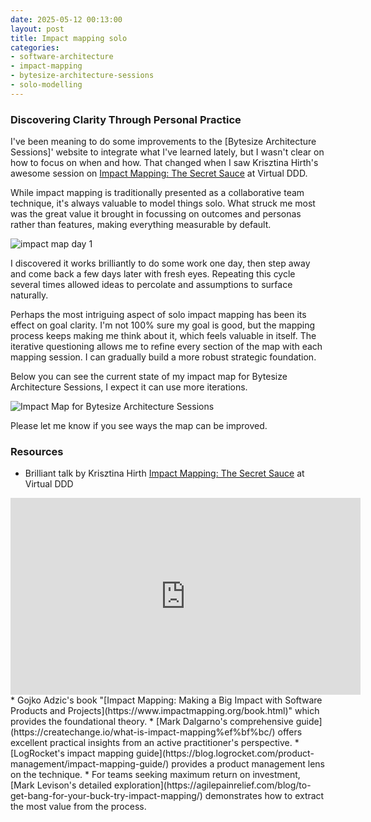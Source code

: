 ```yaml
---
date: 2025-05-12 00:13:00
layout: post
title: Impact mapping solo 
categories:
- software-architecture
- impact-mapping
- bytesize-architecture-sessions
- solo-modelling
---
```



### Discovering Clarity Through Personal Practice


I've been meaning to do some improvements to the [Bytesize Architecture Sessions]' website to integrate what I've learned lately, but I wasn't clear on how to focus on when and how. That changed when I saw Krisztina Hirth's awesome session on [Impact Mapping: The Secret Sauce](https://virtualddd.com/sessions/impact-mapping-the-secret-sauce/) at Virtual DDD. 


While impact mapping is traditionally presented as a collaborative team technique, it's always valuable to model things solo. What struck me most was the great value it brought in focussing on outcomes and personas rather than features, making everything measurable by default. 

![impact map day 1]({{site.images}}/2025/impact-map-bas-0.png)

I discovered it works brilliantly to do some work one day, then step away and come back a few days later with fresh eyes. Repeating this cycle several times allowed ideas to percolate and assumptions to surface naturally.

Perhaps the most intriguing aspect of solo impact mapping has been its effect on goal clarity. I'm not 100% sure my goal is good, but the mapping process keeps making me think about it, which feels valuable in itself. The iterative questioning allows me to refine every section of the map with each mapping session. I can gradually build a more robust strategic foundation.

Below you can see the current state of my impact map for Bytesize Architecture Sessions, I expect it can use more iterations. 

![Impact Map for Bytesize Architecture Sessions]({{site.images}}/2025/impact-map-bas.png)


Please let me know if you see ways the map can be improved.

### Resources

* Brilliant talk by Krisztina Hirth [Impact Mapping: The Secret Sauce](https://virtualddd.com/sessions/impact-mapping-the-secret-sauce/) at Virtual DDD
<iframe width="560" height="315" src="https://www.youtube.com/embed/XG985T2mMMQ?si=7vrp4y24dW1jCEjg" title="YouTube video player" frameborder="0" allow="accelerometer; autoplay; clipboard-write; encrypted-media; gyroscope; picture-in-picture; web-share" referrerpolicy="strict-origin-when-cross-origin" allowfullscreen></iframe>
* Gojko Adzic's book "[Impact Mapping: Making a Big Impact with Software Products and Projects](https://www.impactmapping.org/book.html)" which provides the foundational theory.
* [Mark Dalgarno's comprehensive guide](https://createchange.io/what-is-impact-mapping%ef%bf%bc/) offers excellent practical insights from an active practitioner's perspective.
* [LogRocket's impact mapping guide](https://blog.logrocket.com/product-management/impact-mapping-guide/) provides a product management lens on the technique.
* For teams seeking maximum return on investment, [Mark Levison's detailed exploration](https://agilepainrelief.com/blog/to-get-bang-for-your-buck-try-impact-mapping/) demonstrates how to extract the most value from the process. 



